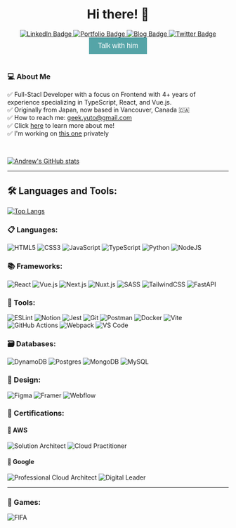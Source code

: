 <div id="header" align="center">
    <h1>Hi there! 👋 </h1>
</div>
<div id="badges" align="center">
    <a href="https://www.linkedin.com/in/yuto-ichihara-426800217/">
        <img src="https://img.shields.io/badge/LinkedIn-blue?style=for-the-badge&logo=linkedin&logoColor=white" alt="LinkedIn Badge"/>
    </a>
    <a href="https://andrew-ichihara.vercel.app/">
        <img src="https://img.shields.io/badge/Portfolio-55A4A7?style=for-the-badge" alt="Portfolio Badge"/>
    </a>
    <a href="https://andreww-blog.vercel.app/">
        <img src="https://img.shields.io/badge/Blog-4B3263?style=for-the-badge" alt="Blog Badge"/>
    </a>
    <a href="https://twitter.com/Robin_Ich_y">
        <img src="https://img.shields.io/badge/Twitter-2962FF?style=for-the-badge&logo=twitter&logoColor=white" alt="Twitter Badge"/>
    </a>
</div>


<div align="center">
    <a href="https://andrew-ichihara.vercel.app/" style="text-decoration: none;">
        <button style="background-color: #55A4A7; color: white; border: none; padding: 10px 20px; font-size: 16px; cursor: pointer;">Talk with him</button>
    </a>
</div><br>

### 💻 About Me

✅ Full-Stacl Developer with a focus on Frontend with 4+ years of experience specializing in TypeScript, React, and Vue.js.
<br>
✅ Originally from Japan, now based in Vancouver, Canada 🇨🇦
<br>
✅ How to reach me: [geek.yuto@gmail.com](mailto:geek.yuto@gmail.com)
<br>
✅ Click [here](https://andrew-ichihara.vercel.app/) to learn more about me!
<br>
✅ I'm working on [this one](https://coffices-co.vercel.app/en) privately

<br>

[![Andrew's GitHub stats](https://github-readme-stats.vercel.app/api?username=yutounun&show_icons=true&count_private=true&theme=tokyonight)](https://github.com/anuraghazra/github-readme-stats)

---

## :hammer_and_wrench: Languages and Tools:

[![Top Langs](https://github-readme-stats.vercel.app/api/top-langs/?username=yutounun&layout=compact&theme=tokyonight)](https://github.com/anuraghazra/github-readme-stats)

### :clipboard: Languages:

![HTML5](https://img.shields.io/badge/html5-%23E34F26.svg?style=for-the-badge&logo=html5&logoColor=white)
![CSS3](https://img.shields.io/badge/css3-%231572B6.svg?style=for-the-badge&logo=css3&logoColor=white)
![JavaScript](https://img.shields.io/badge/javascript-%23323330.svg?style=for-the-badge&logo=javascript&logoColor=%23F7DF1E)
![TypeScript](https://img.shields.io/badge/typescript-%23007ACC.svg?style=for-the-badge&logo=typescript&logoColor=white)
![Python](https://img.shields.io/badge/Python-%23323330.svg?style=for-the-badge&logo=python&logoColor=yellow)
![NodeJS](https://img.shields.io/badge/node.js-6DA55F?style=for-the-badge&logo=node.js&logoColor=white)

### :books: Frameworks:

![React](https://img.shields.io/badge/react-%2320232a.svg?style=for-the-badge&logo=react&logoColor=%2361DAFB)
![Vue.js](https://img.shields.io/badge/vuejs-6DA55F.svg?style=for-the-badge&logo=vuedotjs&logoColor=%234FC08D)
![Next.js](https://img.shields.io/badge/next.js-%23000000.svg?style=for-the-badge&logo=nextdotjs&logoColor=white)
![Nuxt.js](https://img.shields.io/badge/nuxt.js-00C58E.svg?style=for-the-badge&logo=nuxtdotjs&logoColor=white)
![SASS](https://img.shields.io/badge/SASS-hotpink.svg?style=for-the-badge&logo=SASS&logoColor=white)
![TailwindCSS](https://img.shields.io/badge/tailwindcss-%2338B2AC.svg?style=for-the-badge&logo=tailwind-css&logoColor=white)
![FastAPI](https://img.shields.io/badge/FastAPI-%6DA55F.svg?style=for-the-badge&logo=fastapi&logoColor=white)

### :hammer: Tools:

![ESLint](https://img.shields.io/badge/ESLint-4B3263?style=for-the-badge&logo=eslint&logoColor=white)
![Notion](https://img.shields.io/badge/Notion-%23000000.svg?style=for-the-badge&logo=notion&logoColor=white)
![Jest](https://img.shields.io/badge/Jest-FF6C37.svg?style=for-the-badge&logo=jest&logoColor=white)
![Git](https://img.shields.io/badge/git-%23F05033.svg?style=for-the-badge&logo=git&logoColor=white)
![Postman](https://img.shields.io/badge/Postman-FF6C37?style=for-the-badge&logo=postman&logoColor=white)
![Docker](https://img.shields.io/badge/docker-%232496ED.svg?style=for-the-badge&logo=docker&logoColor=white)
![Vite](https://img.shields.io/badge/vite-4B3263.svg?style=for-the-badge&logo=vite&logoColor=%234FC08D)
![GitHub Actions](https://img.shields.io/badge/github_actions-%232671E5.svg?style=for-the-badge&logo=githubactions&logoColor=white)
![Webpack](https://img.shields.io/badge/webpack-%238DD6F9.svg?style=for-the-badge&logo=webpack&logoColor=black)
![VS Code](https://img.shields.io/badge/VS_Code-007ACC?style=for-the-badge&logo=visual-studio-code&logoColor=white)

### 🗃️ Databases: 

![DynamoDB](https://img.shields.io/badge/dynamodb-blue.svg?style=for-the-badge&l&logoColor=white)
![Postgres](https://img.shields.io/badge/postgres-%23316192.svg?style=for-the-badge&logo=postgresql&logoColor=white)
![MongoDB](https://img.shields.io/badge/mongodb-%2347A248.svg?style=for-the-badge&logo=mongodb&logoColor=white)
![MySQL](https://img.shields.io/badge/mysql-%2300f.svg?style=for-the-badge&logo=mysql&logoColor=white)

### :art: Design:

![Figma](https://img.shields.io/badge/figma-%23F24E1E.svg?style=for-the-badge&logo=figma&logoColor=white)
![Framer](https://img.shields.io/badge/Framer-0055FF.svg?style=for-the-badge&logo=framer&logoColor=white)
![Webflow](https://img.shields.io/badge/webflow-%2300f.svg?style=for-the-badge&logo=webflow&logoColor=white)

### 💐 Certifications:

#### 🌿 AWS

![Solution Architect](https://img.shields.io/badge/Solution_Architect-%23F05033.svg?style=for-the-badge&logoColor=white)
![Cloud Practitioner](https://img.shields.io/badge/Cloud_Practitioner-3982CE?style=for-the-badge&logoColor=white)

#### 🍇 Google

![Professional Cloud Architect](https://img.shields.io/badge/Professional_Cloud_Architect-%23323330.svg?style=for-the-badge&&logoColor=%23F7DF1E)
![Digital Leader](https://img.shields.io/badge/Digital_Leader-%23007ACC.svg?style=for-the-badge&logoColor=white)

---

### 🏀 Games:
![FIFA](https://img.shields.io/badge/FIFA-B23442F?style=flat-square&logo=fifa&logoColor=white)

